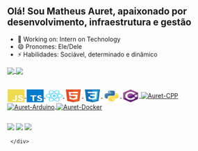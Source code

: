
## Olá! Sou Matheus Auret, apaixonado por desenvolvimento, infraestrutura e gestão

- 🔭 Working on: Intern on Technology
- 😄 Pronomes: Ele/Dele
- ⚡ Habilidades: Sociável, determinado e dinâmico

<div>
  <a href="https://github.com/teeuzu">
  <img height="160em"   align="center" src="https://github-readme-stats.vercel.app/api?username=teeuzu&show_icons=true&theme=dark&include_all_commits=true&count_private=true"/>
  <img height="120em"  align="center" src="https://github-readme-stats.vercel.app/api/top-langs/?username=teeuzu&layout=compact&langs_count=7&theme=dark" />

  
</div>
 <br>
 <div style="display: inline_block"><br>
  <img align="center" alt="Auret-Js" height="30" width="40" src="https://raw.githubusercontent.com/devicons/devicon/master/icons/javascript/javascript-plain.svg">
  <img align="center" alt="Auret-Ts" height="30" width="40" src="https://raw.githubusercontent.com/devicons/devicon/master/icons/typescript/typescript-plain.svg">
  <img align="center" alt="Auret-React" height="30" width="40" src="https://raw.githubusercontent.com/devicons/devicon/master/icons/react/react-original.svg">
  <img align="center" alt="Auret-HTML" height="30" width="40" src="https://raw.githubusercontent.com/devicons/devicon/master/icons/html5/html5-original.svg">
  <img align="center" alt="Auret-CSS" height="30" width="40" src="https://raw.githubusercontent.com/devicons/devicon/master/icons/css3/css3-original.svg">
  <img align="center" alt="Auret-Python" height="30" width="40" src="https://raw.githubusercontent.com/devicons/devicon/master/icons/python/python-original.svg">
  <img align="center" alt="Auret-Csharp" height="30" width="40" src="https://raw.githubusercontent.com/devicons/devicon/master/icons/csharp/csharp-original.svg">
   <img align="center" alt="Auret-CPP" height="30" width="40" src="https://cdn.jsdelivr.net/gh/devicons/devicon/icons/cplusplus/cplusplus-original.svg" />
  <img align="center" alt="Auret-Arduino" height="30" width="40" src="https://cdn.jsdelivr.net/gh/devicons/devicon/icons/arduino/arduino-original-wordmark.svg" />
  <img align="center" alt="Auret-Docker" height="30" width="40" src="https://cdn.jsdelivr.net/gh/devicons/devicon/icons/docker/docker-plain.svg" />
   <div> 
     
   ##
   
   <div> 
  <a href="https://instagram.com/teeuzu" target="_blank"><img src="https://img.shields.io/badge/-Instagram-%23E4405F?style=for-the-badge&logo=instagram&logoColor=white" target="_blank"></a>
  <a href = "mailto:dasilvalucas909@gmail.com"><img src="https://img.shields.io/badge/-Gmail-%23333?style=for-the-badge&logo=gmail&logoColor=white" target="_blank"></a>
  <a href="https://www.linkedin.com/in/matheus-auret" target="_blank"><img src="https://img.shields.io/badge/-LinkedIn-%230077B5?style=for-the-badge&logo=linkedin&logoColor=white" target="_blank"></a> 
     
   
     
     </div>
    
